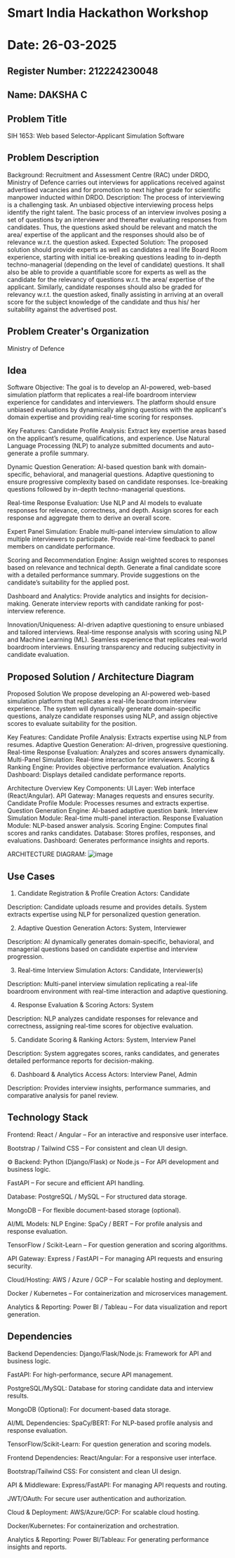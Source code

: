 # Smart India Hackathon Workshop
# Date: 26-03-2025
## Register Number: 212224230048
## Name: DAKSHA C
## Problem Title
SIH 1653: Web based Selector-Applicant Simulation Software
## Problem Description
Background: Recruitment and Assessment Centre (RAC) under DRDO, Ministry of Defence carries out interviews for applications received against advertised vacancies and for promotion to next higher grade for scientific manpower inducted within DRDO. Description: The process of interviewing is a challenging task. An unbiased objective interviewing process helps identify the right talent. The basic process of an interview involves posing a set of questions by an interviewer and thereafter evaluating responses from candidates. Thus, the questions asked should be relevant and match the area/ expertise of the applicant and the responses should also be of relevance w.r.t. the question asked. Expected Solution: The proposed solution should provide experts as well as candidates a real life Board Room experience, starting with initial ice-breaking questions leading to in-depth techno-managerial (depending on the level of candidate) questions. It shall also be able to provide a quantifiable score for experts as well as the candidate for the relevancy of questions w.r.t. the area/ expertise of the applicant. Similarly, candidate responses should also be graded for relevancy w.r.t. the question asked, finally assisting in arriving at an overall score for the subject knowledge of the candidate and thus his/ her suitability against the advertised post.

## Problem Creater's Organization
Ministry of Defence

## Idea

Software
 Objective:
The goal is to develop an AI-powered, web-based simulation platform that replicates a real-life boardroom interview experience for candidates and interviewers. The platform should ensure unbiased evaluations by dynamically aligning questions with the applicant's domain expertise and providing real-time scoring for responses.

 Key Features:
Candidate Profile Analysis:
Extract key expertise areas based on the applicant’s resume, qualifications, and experience.
Use Natural Language Processing (NLP) to analyze submitted documents and auto-generate a profile summary.

Dynamic Question Generation:
AI-based question bank with domain-specific, behavioral, and managerial questions.
Adaptive questioning to ensure progressive complexity based on candidate responses.
Ice-breaking questions followed by in-depth techno-managerial questions.

Real-time Response Evaluation:
Use NLP and AI models to evaluate responses for relevance, correctness, and depth.
Assign scores for each response and aggregate them to derive an overall score.

Expert Panel Simulation:
Enable multi-panel interview simulation to allow multiple interviewers to participate.
Provide real-time feedback to panel members on candidate performance.

Scoring and Recommendation Engine:
Assign weighted scores to responses based on relevance and technical depth.
Generate a final candidate score with a detailed performance summary.
Provide suggestions on the candidate’s suitability for the applied post.

Dashboard and Analytics:
Provide analytics and insights for decision-making.
Generate interview reports with candidate ranking for post-interview reference.

 Innovation/Uniqueness:
AI-driven adaptive questioning to ensure unbiased and tailored interviews.
Real-time response analysis with scoring using NLP and Machine Learning (ML).
Seamless experience that replicates real-world boardroom interviews.
Ensuring transparency and reducing subjectivity in candidate evaluation.




## Proposed Solution / Architecture Diagram

 Proposed Solution
We propose developing an AI-powered web-based simulation platform that replicates a real-life boardroom interview experience. The system will dynamically generate domain-specific questions, analyze candidate responses using NLP, and assign objective scores to evaluate suitability for the position.

 Key Features:
Candidate Profile Analysis: Extracts expertise using NLP from resumes.
Adaptive Question Generation: AI-driven, progressive questioning.
Real-time Response Evaluation: Analyzes and scores answers dynamically.
Multi-Panel Simulation: Real-time interaction for interviewers.
Scoring & Ranking Engine: Provides objective performance evaluation.
Analytics Dashboard: Displays detailed candidate performance reports.

 Architecture Overview
 Key Components:
UI Layer: Web interface (React/Angular).
API Gateway: Manages requests and ensures security.
Candidate Profile Module: Processes resumes and extracts expertise.
Question Generation Engine: AI-based adaptive question bank.
Interview Simulation Module: Real-time multi-panel interaction.
Response Evaluation Module: NLP-based answer analysis.
Scoring Engine: Computes final scores and ranks candidates.
Database: Stores profiles, responses, and evaluations.
Dashboard: Generates performance insights and reports.

ARCHITECTURE DIAGRAM:
![image](https://github.com/user-attachments/assets/50432b55-b757-4b86-a7aa-270e2226c5d0)



## Use Cases

 1. Candidate Registration & Profile Creation
Actors: Candidate

Description: Candidate uploads resume and provides details. System extracts expertise using NLP for personalized question generation.

 2. Adaptive Question Generation
Actors: System, Interviewer

Description: AI dynamically generates domain-specific, behavioral, and managerial questions based on candidate expertise and interview progression.

 3. Real-time Interview Simulation
Actors: Candidate, Interviewer(s)

Description: Multi-panel interview simulation replicating a real-life boardroom environment with real-time interaction and adaptive questioning.

 4. Response Evaluation & Scoring
Actors: System

Description: NLP analyzes candidate responses for relevance and correctness, assigning real-time scores for objective evaluation.

5. Candidate Scoring & Ranking
Actors: System, Interview Panel

Description: System aggregates scores, ranks candidates, and generates detailed performance reports for decision-making.

6. Dashboard & Analytics Access
Actors: Interview Panel, Admin

Description: Provides interview insights, performance summaries, and comparative analysis for panel review.

## Technology Stack

 Frontend:
React / Angular – For an interactive and responsive user interface.

Bootstrap / Tailwind CSS – For consistent and clean UI design.

⚙ Backend:
Python (Django/Flask) or Node.js – For API development and business logic.

FastAPI – For secure and efficient API handling.

 Database:
PostgreSQL / MySQL – For structured data storage.

MongoDB – For flexible document-based storage (optional).

 AI/ML Models:
NLP Engine: SpaCy / BERT – For profile analysis and response evaluation.

TensorFlow / Scikit-Learn – For question generation and scoring algorithms.

 API Gateway:
Express / FastAPI – For managing API requests and ensuring security.

 Cloud/Hosting:
AWS / Azure / GCP – For scalable hosting and deployment.

Docker / Kubernetes – For containerization and microservices management.

 Analytics & Reporting:
Power BI / Tableau – For data visualization and report generation.


## Dependencies
 Backend Dependencies:
Django/Flask/Node.js: Framework for API and business logic.

FastAPI: For high-performance, secure API management.

PostgreSQL/MySQL: Database for storing candidate data and interview results.

MongoDB (Optional): For document-based data storage.

 AI/ML Dependencies:
SpaCy/BERT: For NLP-based profile analysis and response evaluation.

TensorFlow/Scikit-Learn: For question generation and scoring models.

 Frontend Dependencies:
React/Angular: For a responsive user interface.

Bootstrap/Tailwind CSS: For consistent and clean UI design.

 API & Middleware:
Express/FastAPI: For managing API requests and routing.

JWT/OAuth: For secure user authentication and authorization.

 Cloud & Deployment:
AWS/Azure/GCP: For scalable cloud hosting.

Docker/Kubernetes: For containerization and orchestration.

 Analytics & Reporting:
Power BI/Tableau: For generating performance insights and reports.



